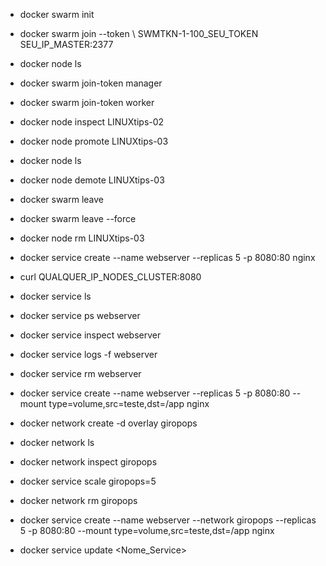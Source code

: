 
- docker swarm init

- docker swarm join --token \ SWMTKN-1-100_SEU_TOKEN SEU_IP_MASTER:2377

- docker node ls

- docker swarm join-token manager

- docker swarm join-token worker

- docker node inspect LINUXtips-02

- docker node promote LINUXtips-03

- docker node ls

- docker node demote LINUXtips-03

- docker swarm leave

- docker swarm leave --force

- docker node rm LINUXtips-03

- docker service create --name webserver --replicas 5 -p 8080:80  nginx

- curl QUALQUER_IP_NODES_CLUSTER:8080
- docker service ls
- docker service ps webserver
- docker service inspect webserver
- docker service logs -f webserver
- docker service rm webserver
- docker service create --name webserver --replicas 5 -p 8080:80 --mount type=volume,src=teste,dst=/app  nginx
- docker network create -d overlay giropops
- docker network ls
- docker network inspect giropops
- docker service scale giropops=5
- docker network rm giropops
- docker service create --name webserver --network giropops --replicas 5 -p 8080:80 --mount type=volume,src=teste,dst=/app  nginx
- docker service update <OPCOES> <Nome_Service> 